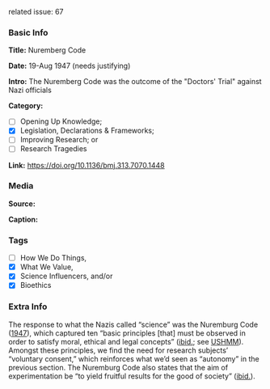 related issue: 67
### Basic Info

**Title:**
Nuremberg Code

**Date:**
19-Aug 1947 (needs justifying)

**Intro:**
The Nuremberg Code was the outcome of the "Doctors' Trial" against Nazi officials

**Category:** 

- [ ] Opening Up Knowledge;
- [x] Legislation, Declarations & Frameworks;
- [ ] Improving Research; or
- [ ] Research Tragedies

**Link:**
https://doi.org/10.1136/bmj.313.7070.1448
### Media

**Source:** 

**Caption:** 

### Tags

- [ ] How We Do Things, 
- [x] What We Value, 
- [x] Science Influencers, and/or 
- [x] Bioethics

### Extra Info

The response to what the Nazis called “science” was the Nuremburg Code ([1947](https://doi.org/10.1136/bmj.313.7070.1448)), which captured ten “basic principles [that] must be observed in order to satisfy moral, ethical and legal concepts” ([ibid.](https://doi.org/10.1136/bmj.313.7070.1448); see [USHMM](https://www.ushmm.org/information/exhibitions/online-exhibitions/special-focus/doctors-trial/nuremberg-code)). Amongst these principles, we find the need for research subjects’ “voluntary consent,” which reinforces what we’d seen as “autonomy” in the previous section. The Nuremburg Code also states that the aim of experimentation be “to yield fruitful results for the good of society” ([ibid.](https://doi.org/10.1136/bmj.313.7070.1448)).
